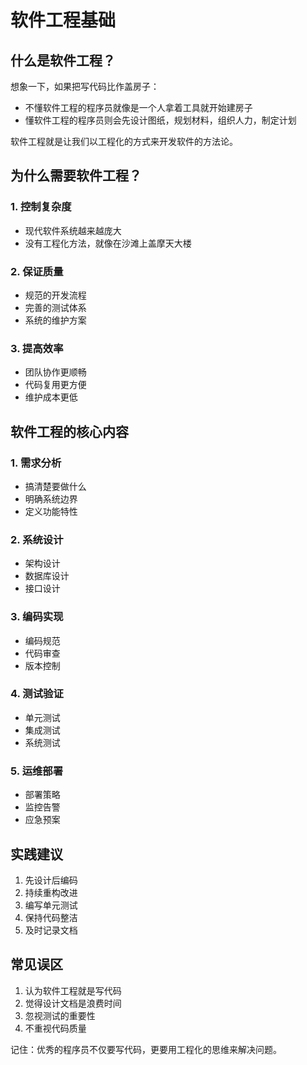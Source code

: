 # 软件工程基础

## 什么是软件工程？

想象一下，如果把写代码比作盖房子：
- 不懂软件工程的程序员就像是一个人拿着工具就开始建房子
- 懂软件工程的程序员则会先设计图纸，规划材料，组织人力，制定计划

软件工程就是让我们以工程化的方式来开发软件的方法论。

## 为什么需要软件工程？

### 1. 控制复杂度
- 现代软件系统越来越庞大
- 没有工程化方法，就像在沙滩上盖摩天大楼

### 2. 保证质量
- 规范的开发流程
- 完善的测试体系
- 系统的维护方案

### 3. 提高效率
- 团队协作更顺畅
- 代码复用更方便
- 维护成本更低

## 软件工程的核心内容

### 1. 需求分析
- 搞清楚要做什么
- 明确系统边界
- 定义功能特性

### 2. 系统设计
- 架构设计
- 数据库设计
- 接口设计

### 3. 编码实现
- 编码规范
- 代码审查
- 版本控制

### 4. 测试验证
- 单元测试
- 集成测试
- 系统测试

### 5. 运维部署
- 部署策略
- 监控告警
- 应急预案

## 实践建议

1. 先设计后编码
2. 持续重构改进
3. 编写单元测试
4. 保持代码整洁
5. 及时记录文档

## 常见误区

1. 认为软件工程就是写代码
2. 觉得设计文档是浪费时间
3. 忽视测试的重要性
4. 不重视代码质量

记住：优秀的程序员不仅要写代码，更要用工程化的思维来解决问题。